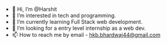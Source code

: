 - 👋 Hi, I’m @Harshit
- 👀 I’m interested in tech and programming.
- 🌱 I’m currently learning Full Stack web development.
- 💞️ I’m looking for a entry level internship as a web dev.
- 📫 How to reach me by email - hkb.bhardwaj44@gmail.com
